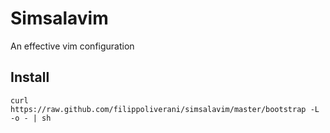 # Simsalavim

An effective vim configuration

## Install
```
curl https://raw.github.com/filippoliverani/simsalavim/master/bootstrap -L -o - | sh
```
